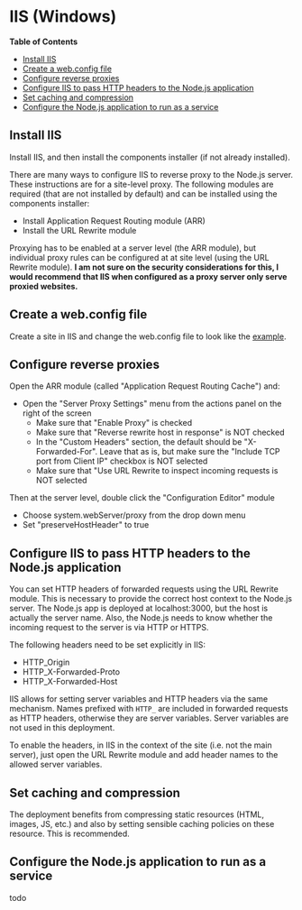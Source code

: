 # IIS (Windows)

<!-- START doctoc generated TOC please keep comment here to allow auto update -->
<!-- DON'T EDIT THIS SECTION, INSTEAD RE-RUN doctoc TO UPDATE -->
**Table of Contents** 

- [Install IIS](#install-iis)
- [Create a web.config file](#create-a-webconfig-file)
- [Configure reverse proxies](#configure-reverse-proxies)
- [Configure IIS to pass HTTP headers to the Node.js application](#configure-iis-to-pass-http-headers-to-the-nodejs-application)
- [Set caching and compression](#set-caching-and-compression)
- [Configure the Node.js application to run as a service](#configure-the-nodejs-application-to-run-as-a-service)

<!-- END doctoc generated TOC please keep comment here to allow auto update -->

## Install IIS
Install IIS, and then install the components installer (if not already installed).

There are many ways to configure IIS to reverse proxy to the Node.js server. These instructions are for a site-level proxy. The following modules are required (that are not installed by default) and can be installed using the components installer:

- Install Application Request Routing module (ARR)
- Install the URL Rewrite module

Proxying has to be enabled at a server level (the ARR module), but individual proxy rules can be configured at at site level (using the URL Rewrite module). **I am not sure on the security considerations for this, I would recommend that IIS when configured as a proxy server only serve proxied websites.**

## Create a web.config file
Create a site in IIS and change the web.config file to look like the [example](/web.config).

## Configure reverse proxies
Open the ARR module (called "Application Request Routing Cache") and:

- Open the "Server Proxy Settings" menu from the actions panel on the right of the screen
  - Make sure that "Enable Proxy" is checked
  - Make sure that "Reverse rewrite host in response" is NOT checked
  - In the "Custom Headers" section, the default should be "X-Forwarded-For". Leave that as is, but make sure the "Include TCP port from Client IP" checkbox is NOT selected
  - Make sure that "Use URL Rewrite to inspect incoming requests is NOT selected

Then at the server level, double click the "Configuration Editor" module

- Choose system.webServer/proxy from the drop down menu
- Set "preserveHostHeader" to true

## Configure IIS to pass HTTP headers to the Node.js application
You can set HTTP headers of forwarded requests using the URL Rewrite module. This is necessary to provide the correct host context to the Node.js server. The Node.js app is deployed at localhost:3000, but the host is actually the server name. Also, the Node.js needs to know whether the incoming request to the server is via HTTP or HTTPS.

The following headers need to be set explicitly in IIS:

- HTTP_Origin
- HTTP_X-Forwarded-Proto
- HTTP_X-Forwarded-Host

IIS allows for setting server variables and HTTP headers via the same mechanism. Names prefixed with `HTTP_` are included in forwarded requests as HTTP headers, otherwise they are server variables. Server variables are not used in this deployment.

To enable the headers, in IIS in the context of the site (i.e. not the main server), just open the URL Rewrite module and add header names to the allowed server variables.

## Set caching and compression
The deployment benefits from compressing static resources (HTML, images, JS, etc.) and also by setting sensible caching policies on these resource. This is recommended.


## Configure the Node.js application to run as a service
todo
